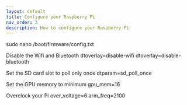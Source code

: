 ```yaml
---
layout: default
title: Configure your Raspberry Pi
nav_order: 3
description: How to configure your Raspberry Pi
---
```

sudo nano /boot/firmware/config.txt

Disable the Wifi and Bluetooth
dtoverlay=disable-wifi
dtoverlay=disable-bluetooth

Set the SD card slot to poll only once
dtparam=sd_poll_once

Set the GPU memory to minimum
gpu_mem=16

Overclock your Pi
over_voltage=6
arm_freq=2100


